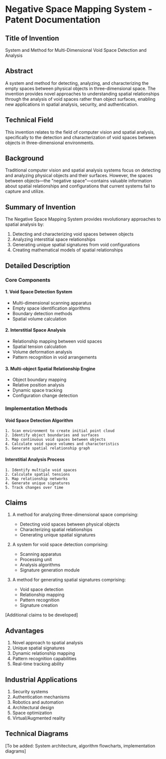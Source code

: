 # Negative Space Mapping System - Patent Documentation

## Title of Invention
System and Method for Multi-Dimensional Void Space Detection and Analysis

## Abstract
A system and method for detecting, analyzing, and characterizing the empty spaces between physical objects in three-dimensional space. The invention provides novel approaches to understanding spatial relationships through the analysis of void spaces rather than object surfaces, enabling new applications in spatial analysis, security, and authentication.

## Technical Field
This invention relates to the field of computer vision and spatial analysis, specifically to the detection and characterization of void spaces between objects in three-dimensional environments.

## Background
Traditional computer vision and spatial analysis systems focus on detecting and analyzing physical objects and their surfaces. However, the spaces between objects—the "negative space"—contains valuable information about spatial relationships and configurations that current systems fail to capture and utilize.

## Summary of Invention
The Negative Space Mapping System provides revolutionary approaches to spatial analysis by:
1. Detecting and characterizing void spaces between objects
2. Analyzing interstitial space relationships
3. Generating unique spatial signatures from void configurations
4. Creating mathematical models of spatial relationships

## Detailed Description

### Core Components

#### 1. Void Space Detection System
- Multi-dimensional scanning apparatus
- Empty space identification algorithms
- Boundary detection methods
- Spatial volume calculation

#### 2. Interstitial Space Analysis
- Relationship mapping between void spaces
- Spatial tension calculation
- Volume deformation analysis
- Pattern recognition in void arrangements

#### 3. Multi-object Spatial Relationship Engine
- Object boundary mapping
- Relative position analysis
- Dynamic space tracking
- Configuration change detection

### Implementation Methods

#### Void Space Detection Algorithm
```
1. Scan environment to create initial point cloud
2. Identify object boundaries and surfaces
3. Map continuous void spaces between objects
4. Calculate void space volumes and characteristics
5. Generate spatial relationship graph
```

#### Interstitial Analysis Process
```
1. Identify multiple void spaces
2. Calculate spatial tensions
3. Map relationship networks
4. Generate unique signatures
5. Track changes over time
```

## Claims

1. A method for analyzing three-dimensional space comprising:
   - Detecting void spaces between physical objects
   - Characterizing spatial relationships
   - Generating unique spatial signatures
   
2. A system for void space detection comprising:
   - Scanning apparatus
   - Processing unit
   - Analysis algorithms
   - Signature generation module

3. A method for generating spatial signatures comprising:
   - Void space detection
   - Relationship mapping
   - Pattern recognition
   - Signature creation

[Additional claims to be developed]

## Advantages
1. Novel approach to spatial analysis
2. Unique spatial signatures
3. Dynamic relationship mapping
4. Pattern recognition capabilities
5. Real-time tracking ability

## Industrial Applications
1. Security systems
2. Authentication mechanisms
3. Robotics and automation
4. Architectural design
5. Space optimization
6. Virtual/Augmented reality

## Technical Diagrams
[To be added: System architecture, algorithm flowcharts, implementation diagrams]
